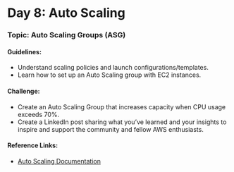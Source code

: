 # **Day 8: Auto Scaling**
### Topic: Auto Scaling Groups (ASG)
#### Guidelines:
- Understand scaling policies and launch configurations/templates.
- Learn how to set up an Auto Scaling group with EC2 instances.

#### Challenge:
- Create an Auto Scaling Group that increases capacity when CPU usage exceeds 70%.
- Create a LinkedIn post sharing what you’ve learned and your insights to inspire and support the community and fellow AWS enthusiasts.

#### Reference Links:
- [Auto Scaling Documentation](https://docs.aws.amazon.com/autoscaling)